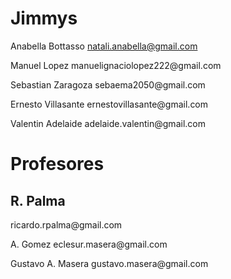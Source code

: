 # Jimmys
Anabella Bottasso  natali.anabella@gmail.com
<p>
Manuel Lopez  manuelignaciolopez222@gmail.com
  </p>
  <p>
Sebastian Zaragoza sebaema2050@gmail.com
    </p>
    <p>
Ernesto Villasante ernestovillasante@gmail.com
      </p>
      <p>
Valentin Adelaide adelaide.valentin@gmail.com
        </p>

<h1>
Profesores
 </h1>
  
<h2>  
R. Palma
 </h2>
  ricardo.rpalma@gmail.com
  <p>
A. Gomez
    </h2>
    eclesur.masera@gmail.com
  </p>
    <p>
Gustavo A. Masera
    </h2>
    gustavo.masera@gmail.com
  </p>

